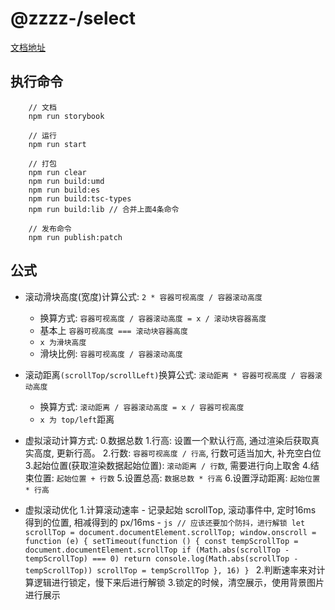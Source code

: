 # @zzzz-/select

[文档地址](https://zkp442910864.github.io/select/)

## 执行命令

```base
    // 文档
    npm run storybook

    // 运行
    npm run start

    // 打包
    npm run clear
    npm run build:umd
    npm run build:es
    npm run build:tsc-types
    npm run build:lib // 合并上面4条命令

    // 发布命令
    npm run publish:patch
```

## 公式

- 滚动滑块高度(宽度)计算公式: `2 * 容器可视高度 / 容器滚动高度`
    - 换算方式: `容器可视高度 / 容器滚动高度 = x / 滚动块容器高度`
    - 基本上 `容器可视高度 === 滚动块容器高度`
    - `x 为滑块高度`
    - 滑块比例: `容器可视高度 / 容器滚动高度`

- 滚动距离`(scrollTop/scrollLeft)`换算公式: `滚动距离 * 容器可视高度 / 容器滚动高度`
    - 换算方式: `滚动距离 / 容器滚动高度 = x / 容器可视高度`
    - `x 为 top/left`距离

- 虚拟滚动计算方式:
    0.数据总数
    1.行高: 设置一个默认行高, 通过渲染后获取真实高度, 更新行高。
    2.行数: `容器可视高度 / 行高`, 行数可适当加大, 补充空白位
    3.起始位置(获取渲染数据起始位置): `滚动距离 / 行数`, 需要进行向上取舍
    4.结束位置: `起始位置 + 行数`
    5.设置总高: `数据总数 * 行高`
    6.设置浮动距离: `起始位置 * 行高`

- 虚拟滚动优化
    1.计算滚动速率
        - 记录起始 scrollTop, 滚动事件中, 定时16ms 得到的位置, 相减得到的 px/16ms
        -
            ```js
                // 应该还要加个防抖，进行解锁
                let scrollTop = document.documentElement.scrollTop;
                window.onscroll = function (e) {
                    setTimeout(function () {
                        const tempScrollTop = document.documentElement.scrollTop
                        if (Math.abs(scrollTop - tempScrollTop) === 0) return
                        console.log(Math.abs(scrollTop - tempScrollTop))
                        scrollTop = tempScrollTop
                    }, 16)
                }
            ```
    2.判断速率来对计算逻辑进行锁定，慢下来后进行解锁
    3.锁定的时候，清空展示，使用背景图片进行展示
